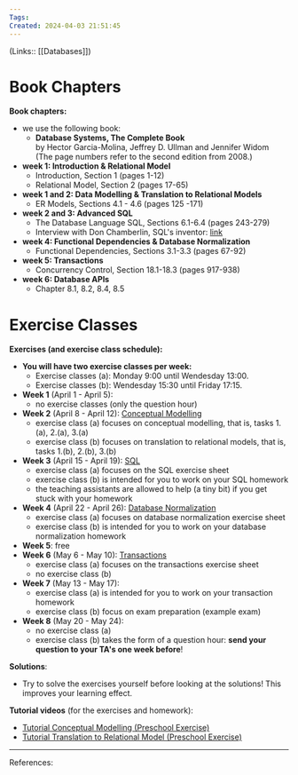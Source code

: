 ```yaml
---
Tags: 
Created: 2024-04-03 21:51:45
---
```

(Links:: [[Databases]])
# Book Chapters

**Book chapters:**  

- we use the following book:
    - **Database Systems, The Complete Book**  
        by Hector Garcia-Molina, Jeffrey D. Ullman and Jennifer Widom  
        (The page numbers refer to the second edition from 2008.)
- **week 1: Introduction & Relational Model**  
    - Introduction, Section 1 (pages 1-12)
    - Relational Model, Section 2 (pages 17-65)
- **week 1 and 2: Data Modelling & Translation to Relational Models**  
    - ER Models, Sections 4.1 - 4.6 (pages 125 -171)
- **week 2 and 3: Advanced SQL**  
    - The Database Language SQL, Sections 6.1-6.4 (pages 243-279)
    - Interview with Don Chamberlin, SQL's inventor: [link](https://www.mappingthejourney.com/single-post/2017/10/12/episode-11-interview-with-don-chamberlin-designer-of-sql-database-language/ "Link")
- **week 4: Functional Dependencies & Database Normalization**  
    - Functional Dependencies, Sections 3.1-3.3 (pages 67-92)
- **week 5: Transactions**  
    - Concurrency Control, Section 18.1-18.3 (pages 917-938)
- **week 6: Database APIs**  
    - Chapter 8.1, 8.2, 8.4, 8.5

# Exercise Classes

**Exercises (and exercise class schedule):**

- **You will have two exercise classes per week:**
    - Exercise classes (a): Monday 9:00 until Wendesday 13:00.
    - Exercise classes (b): Wendesday 15:30 until Friday 17:15.  
- **Week 1** (April 1 - April 5):
    - no exercise classes (only the question hour)  
- **Week 2** (April 8 - April 12): [Conceptual Modelling](https://canvas.vu.nl/courses/74615/files/7535645?wrap=1)
    - exercise class (a) focuses on conceptual modelling, that is, tasks 1.(a), 2.(a), 3.(a)  
    - exercise class (b) focuses on translation to relational models, that is, tasks 1.(b), 2.(b), 3.(b)  
- **Week 3** (April 15 - April 19): [SQL](https://canvas.vu.nl/courses/74615/files/7535651?wrap=1)
    - exercise class (a) focuses on the SQL exercise sheet
    - exercise class (b) is intended for you to work on your SQL homework
    - the teaching assistants are allowed to help (a tiny bit) if you get stuck with your homework  
- **Week 4** (April 22 - April 26): [Database Normalization](https://canvas.vu.nl/courses/74615/files/7535652?wrap=1)
    - exercise class (a) focuses on database normalization exercise sheet  
    - exercise class (b) is intended for you to work on your database normalization homework  
- **Week 5**: free  
- **Week 6** (May 6 - May 10): [Transactions](https://canvas.vu.nl/courses/74615/files/7535654?wrap=1)
    - exercise class (a) focuses on the transactions exercise sheet
    - no exercise class (b)  
- **Week 7** (May 13 - May 17):  
    - exercise class (a) is intended for you to work on your transaction homework  
    - exercise class (b) focus on exam preparation (example exam)  
- **Week 8** (May 20 - May 24):
    - no exercise class (a)
    - exercise class (b) takes the form of a question hour: **send your question to your TA's one week before**!

**Solutions**:

- Try to solve the exercises yourself before looking at the solutions! This improves your learning effect.  

**Tutorial videos** (for the exercises and homework):

- [Tutorial Conceptual Modelling (Preschool Exercise)](https://youtu.be/9oa_bi6WGC0)
- [Tutorial Translation to Relational Model (Preschool Exercise)](https://youtu.be/1ift7aSQHC0)

---
References: